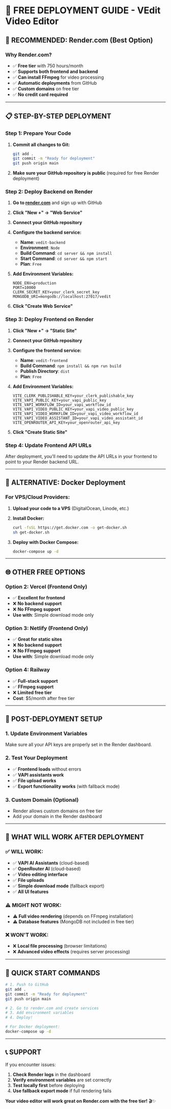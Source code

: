 # 🚀 **FREE DEPLOYMENT GUIDE - VEdit Video Editor**

## 🎯 **RECOMMENDED: Render.com (Best Option)**

### **Why Render.com?**
- ✅ **Free tier** with 750 hours/month
- ✅ **Supports both frontend and backend**
- ✅ **Can install FFmpeg** for video processing
- ✅ **Automatic deployments** from GitHub
- ✅ **Custom domains** on free tier
- ✅ **No credit card required**

---

## 📋 **STEP-BY-STEP DEPLOYMENT**

### **Step 1: Prepare Your Code**

1. **Commit all changes to Git:**
   ```bash
   git add .
   git commit -m "Ready for deployment"
   git push origin main
   ```

2. **Make sure your GitHub repository is public** (required for free Render deployment)

### **Step 2: Deploy Backend on Render**

1. **Go to [render.com](https://render.com)** and sign up with GitHub
2. **Click "New +" → "Web Service"**
3. **Connect your GitHub repository**
4. **Configure the backend service:**
   - **Name**: `vedit-backend`
   - **Environment**: `Node`
   - **Build Command**: `cd server && npm install`
   - **Start Command**: `cd server && npm start`
   - **Plan**: `Free`

5. **Add Environment Variables:**
   ```
   NODE_ENV=production
   PORT=10000
   CLERK_SECRET_KEY=your_clerk_secret_key
   MONGODB_URI=mongodb://localhost:27017/vedit
   ```

6. **Click "Create Web Service"**

### **Step 3: Deploy Frontend on Render**

1. **Click "New +" → "Static Site"**
2. **Connect your GitHub repository**
3. **Configure the frontend service:**
   - **Name**: `vedit-frontend`
   - **Build Command**: `npm install && npm run build`
   - **Publish Directory**: `dist`
   - **Plan**: `Free`

4. **Add Environment Variables:**
   ```
   VITE_CLERK_PUBLISHABLE_KEY=your_clerk_publishable_key
   VITE_VAPI_PUBLIC_KEY=your_vapi_public_key
   VITE_VAPI_WORKFLOW_ID=your_vapi_workflow_id
   VITE_VAPI_VIDEO_PUBLIC_KEY=your_vapi_video_public_key
   VITE_VAPI_VIDEO_WORKFLOW_ID=your_vapi_video_workflow_id
   VITE_VAPI_VIDEO_ASSISTANT_ID=your_vapi_video_assistant_id
   VITE_OPENROUTER_API_KEY=your_openrouter_api_key
   ```

5. **Click "Create Static Site"**

### **Step 4: Update Frontend API URLs**

After deployment, you'll need to update the API URLs in your frontend to point to your Render backend URL.

---

## 🐳 **ALTERNATIVE: Docker Deployment**

### **For VPS/Cloud Providers:**

1. **Upload your code to a VPS** (DigitalOcean, Linode, etc.)
2. **Install Docker:**
   ```bash
   curl -fsSL https://get.docker.com -o get-docker.sh
   sh get-docker.sh
   ```

3. **Deploy with Docker Compose:**
   ```bash
   docker-compose up -d
   ```

---

## 🌐 **OTHER FREE OPTIONS**

### **Option 2: Vercel (Frontend Only)**
- ✅ **Excellent for frontend**
- ❌ **No backend support**
- ❌ **No FFmpeg support**
- **Use with**: Simple download mode only

### **Option 3: Netlify (Frontend Only)**
- ✅ **Great for static sites**
- ❌ **No backend support**
- ❌ **No FFmpeg support**
- **Use with**: Simple download mode only

### **Option 4: Railway**
- ✅ **Full-stack support**
- ✅ **FFmpeg support**
- ❌ **Limited free tier**
- **Cost**: $5/month after free tier

---

## 🔧 **POST-DEPLOYMENT SETUP**

### **1. Update Environment Variables**
Make sure all your API keys are properly set in the Render dashboard.

### **2. Test Your Deployment**
- ✅ **Frontend loads** without errors
- ✅ **VAPI assistants work**
- ✅ **File upload works**
- ✅ **Export functionality works** (with fallback mode)

### **3. Custom Domain (Optional)**
- Render allows custom domains on free tier
- Add your domain in the Render dashboard

---

## 🎯 **WHAT WILL WORK AFTER DEPLOYMENT**

### **✅ WILL WORK:**
- ✅ **VAPI AI Assistants** (cloud-based)
- ✅ **OpenRouter AI** (cloud-based)
- ✅ **Video editing interface**
- ✅ **File uploads**
- ✅ **Simple download mode** (fallback export)
- ✅ **All UI features**

### **⚠️ MIGHT NOT WORK:**
- ⚠️ **Full video rendering** (depends on FFmpeg installation)
- ⚠️ **Database features** (MongoDB not included in free tier)

### **❌ WON'T WORK:**
- ❌ **Local file processing** (browser limitations)
- ❌ **Advanced video effects** (requires server processing)

---

## 🚀 **QUICK START COMMANDS**

```bash
# 1. Push to GitHub
git add .
git commit -m "Ready for deployment"
git push origin main

# 2. Go to render.com and create services
# 3. Add environment variables
# 4. Deploy!

# For Docker deployment:
docker-compose up -d
```

---

## 📞 **SUPPORT**

If you encounter issues:
1. **Check Render logs** in the dashboard
2. **Verify environment variables** are set correctly
3. **Test locally first** before deploying
4. **Use fallback export mode** if full rendering fails

**Your video editor will work great on Render.com with the free tier!** 🎬✨